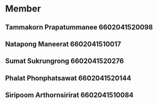 # Member
## 
## Tammakorn Prapatummanee 6602041520098
## Natapong Maneerat 6602041510017
## Sumat Sukrungrong 6602041520276
## Phalat Phonphatsawat 6602041520144
## Siripoom Arthornsirirat 6602041510084
